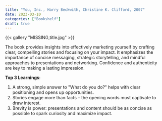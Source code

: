 ```yaml
---
title: "You, Inc., Harry Beckwith, Christine K. Clifford, 2007"
date: 2023-03-10
categories: ["Bookshelf"]
draft: true
---
```


{{< gallery "MISSING,title.jpg" >}}

The book provides insights into effectively marketing yourself by crafting clear, compelling stories and focusing on your impact. It emphasizes the importance of concise messaging, strategic storytelling, and mindful approaches to presentations and networking. Confidence and authenticity are key to making a lasting impression.

**Top 3 Learnings:**

1. A strong, simple answer to "What do you do?" helps with clear positioning and opens up opportunities.
2. Stories engage more than facts – the opening words must captivate to draw interest.
3. Brevity is power: presentations and content should be as concise as possible to spark curiosity and maximize impact.
